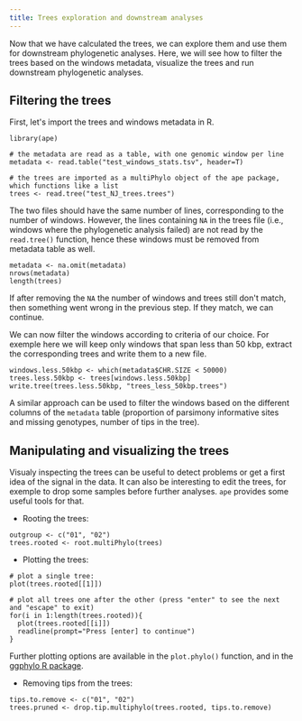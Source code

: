 ```yaml
---
title: Trees exploration and downstream analyses
---
```


Now that we have calculated the trees, we can explore them and use them for downstream phylogenetic analyses. Here, we will see how to filter the trees based on the windows metadata, visualize the trees and run downstream phylogenetic analyses.

## Filtering the trees

First, let's import the trees and windows metadata in R. 

```R:
library(ape)

# the metadata are read as a table, with one genomic window per line
metadata <- read.table("test_windows_stats.tsv", header=T)

# the trees are imported as a multiPhylo object of the ape package, which functions like a list
trees <- read.tree("test_NJ_trees.trees")
```
The two files should have the same number of lines, corresponding to the number of windows. However, the lines containing `NA` in the trees file (i.e., windows where the phylogenetic analysis failed) are not read by the `read.tree()` function, hence these windows must be removed from metadata table as well.

```R:
metadata <- na.omit(metadata)
nrows(metadata)
length(trees)
```
If after removing the `NA` the number of windows and trees still don't match, then something went wrong in the previous step. If they match, we can continue.

We can now filter the windows according to criteria of our choice. For exemple here we will keep only windows that span less than 50 kbp, extract the corresponding trees and write them to a new file.

```R:
windows.less.50kbp <- which(metadata$CHR.SIZE < 50000)
trees.less.50kbp <- trees[windows.less.50kbp]
write.tree(trees.less.50kbp, "trees_less_50kbp.trees")
```

A similar approach can be used to filter the windows based on the different columns of the `metadata` table (proportion of parsimony informative sites and missing genotypes, number of tips in the tree).

## Manipulating and visualizing the trees

Visualy inspecting the trees can be useful to detect problems or get a first idea of the signal in the data. It can also be interesting to edit the trees, for exemple to drop some samples before further analyses. `ape` provides some useful tools for that.

- Rooting the trees: 
```R:
outgroup <- c("01", "02")
trees.rooted <- root.multiPhylo(trees)
```

- Plotting the trees:
```R:
# plot a single tree:
plot(trees.rooted[[1]])

# plot all trees one after the other (press "enter" to see the next and "escape" to exit)
for(i in 1:length(trees.rooted)){
  plot(trees.rooted[[i]])
  readline(prompt="Press [enter] to continue")
}
```
Further plotting options are available in the `plot.phylo()` function, and in the [ggphylo R package](https://github.com/gjuggler/ggphylo).

- Removing tips from the trees:
```R:
tips.to.remove <- c("01", "02")
trees.pruned <- drop.tip.multiphylo(trees.rooted, tips.to.remove)
```


